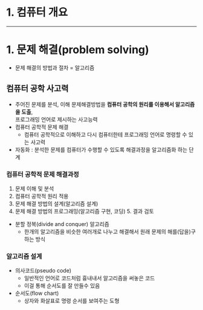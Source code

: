 # 1. 컴퓨터 개요
---
# 1. 문제 해결(problem solving)
- 문제 해결의 방법과 절차 = 알고리즘

## 컴퓨터 공학 사고력
- 주어진 문제를 분석, 이해 문제해결방법을 **컴퓨터 공학의 원리를 이용해서 알고리즘을 도출**,   
프로그래밍 언어로 제시하는 사고능력
- 컴퓨터 공학적 문제 해결
  - 컴퓨터 공학적으로 이해하고 다시 컴퓨터한테 프로그래밍 언어로 명령할 수 있는 사고력
- 자동화 : 분석한 문제를 컴퓨터가 수행할 수 있도록 해결과정을 알고리즘화 하는 단계


### 컴퓨터 공학적 문제 해결과정
1. 문제 이해 및 분석
2. 컴퓨터 공학적 원리 적용
3. 문제 해결 방법의 설계(알고리즘 설계)
4. 문제 해결 방법의 프로그래밍(알고리즘 구현, 코딩)
	5. 결과 검토
- 분할 정복(divide and conquer) 알고리즘
  - 한개의 알고리즘을 비슷한 여러개로 나누고 해결해서 원래 문제의 해를(답을)구하는 방식

### 알고리즘 설계
  - 의사코드(pseudo code)
    - 일반적인 언어로 코드처럼 흉내내서 알고리즘을 써놓은 코드
    - 이걸 통해 순서도를 잘 만들수 있음
  - 순서도(flow chart)
    - 상자와 화살표로 명령 순서를 보여주는 도형

